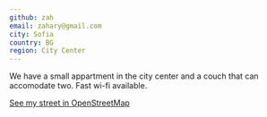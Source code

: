 ```yaml
---
github: zah
email: zahary@gmail.com
city: Sofia
country: BG
region: City Center
---
```


We have a small appartment in the city center and a couch that can accomodate two. Fast wi-fi available.

[See my street in OpenStreetMap](https://www.openstreetmap.org/way/17375142)

